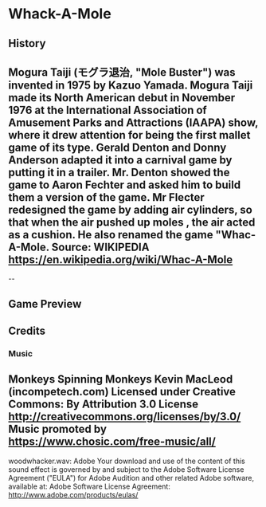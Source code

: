 # Whack-A-Mole
## History
Mogura Taiji (モグラ退治, "Mole Buster") was invented in 1975 by Kazuo Yamada. Mogura Taiji made its North American debut in November 1976 at the International Association of Amusement Parks and Attractions (IAAPA) show, where it drew attention for being the first mallet game of its type. Gerald Denton and Donny Anderson adapted  it into a carnival game by putting it in a trailer. Mr. Denton showed the game to Aaron Fechter and asked him to build them a version of the game. Mr Flecter redesigned the game by adding air cylinders, so that when the air pushed up moles , the air acted as a cushion. He also renamed the game "Whac-A-Mole. 
Source: WIKIPEDIA https://en.wikipedia.org/wiki/Whac-A-Mole 
--

--


## Game Preview

## Credits
### Music
Monkeys Spinning Monkeys Kevin MacLeod (incompetech.com)
Licensed under Creative Commons: By Attribution 3.0 License
http://creativecommons.org/licenses/by/3.0/
Music promoted by https://www.chosic.com/free-music/all/  
--

woodwhacker.wav: Adobe 
Your download and use of the content of this sound effect is governed by and subject to the Adobe Software License Agreement ("EULA") for Adobe Audition and other related Adobe software, available at:
Adobe Software License Agreement: http://www.adobe.com/products/eulas/
